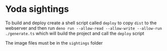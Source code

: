 # Yoda sightings

To build and deploy create a shell script called `deploy` to copy `dist` to the webserver and then run `deno run --allow-read --allow-write --allow-run ./generate.ts` which will build the project and call the `deploy` script

The image files must be in the `sightings` folder